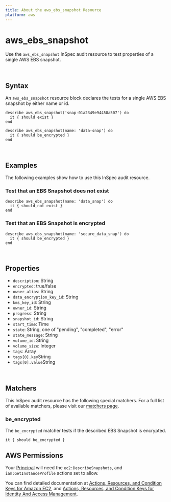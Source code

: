 ```yaml
---
title: About the aws_ebs_snapshot Resource
platform: aws
---
```


# aws\_ebs\_snapshot

Use the `aws_ebs_snapshot` InSpec audit resource to test properties of a single AWS EBS snapshot.

<br>

## Syntax

An `aws_ebs_snapshot` resource block declares the tests for a single AWS EBS snapshot by either name or id.

    describe aws_ebs_snapshot('snap-01a2349e94458a507') do
      it { should exist }
    end

    describe aws_ebs_snapshot(name: 'data-snap') do
      it { should be_encrypted }
    end

<br>

## Examples

The following examples show how to use this InSpec audit resource.

### Test that an EBS Snapshot does not exist

    describe aws_ebs_snapshot(name: 'data_snap') do
      it { should_not exist }
    end

### Test that an EBS Snapshot is encrypted

    describe aws_ebs_snapshot(name: 'secure_data_snap') do
      it { should be_encrypted }
    end


<br>

## Properties

* `description`: String
* `encrypted`: true/false
* `owner_alias`: String
* `data_encryption_key_id`: String
* `kms_key_id`: String
* `owner_id`: String
* `progress`: String
* `snapshot_id`: String
* `start_time`: Time
* `state`: String, one of "pending", "completed", "error"
* `state_message`: String
* `volume_id`: String
* `volume_size`: Integer
* `tags`: Array
* `tags[0].key`String
* `tags[0].value`String

<br>

## Matchers

This InSpec audit resource has the following special matchers. For a full list of available matchers, please visit our [matchers page](https://www.inspec.io/docs/reference/matchers/).

### be\_encrypted

The `be_encrypted` matcher tests if the described EBS Snapshot is encrypted.

    it { should be_encrypted }

## AWS Permissions

Your [Principal](https://docs.aws.amazon.com/IAM/latest/UserGuide/intro-structure.html#intro-structure-principal) will need the `ec2:DescribeSnapshots`, and `iam:GetInstanceProfile` actions set to allow.

You can find detailed documentation at [Actions, Resources, and Condition Keys for Amazon EC2](https://docs.aws.amazon.com/IAM/latest/UserGuide/list_amazonec2.html), and [Actions, Resources, and Condition Keys for Identity And Access Management](https://docs.aws.amazon.com/IAM/latest/UserGuide/list_identityandaccessmanagement.html).
